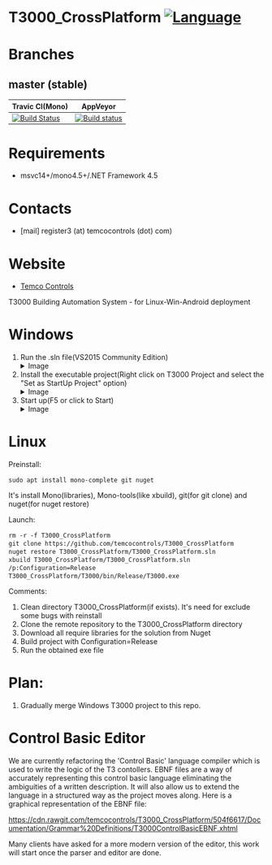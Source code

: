 # T3000_CrossPlatform [![Language](https://img.shields.io/badge/language-C%23-blue.svg?style=flat-square)](https://github.com/temcocontrols/T3000_CrossPlatform/search?l=C%23)

Branches
========

master (stable)
---------------
Travic CI(Mono) | AppVeyor
--------------- | -------------
[![Build Status](https://api.travis-ci.org/temcocontrols/T3000_CrossPlatform.svg?branch=master)](https://travis-ci.org/temcocontrols/T3000_CrossPlatform) | [![Build status](https://ci.appveyor.com/api/projects/status/9ggbaqrus1tr2ub4/branch/master?svg=true)](https://ci.appveyor.com/project/MauriceDuteau/t3000-crossplatform/branch/master)

# Requirements
+ msvc14+/mono4.5+/.NET Framework 4.5

# Contacts
* [mail] register3 (at) temcocontrols (dot) com)

# Website
* [Temco Controls](http://www.temcocontrols.com/) 

T3000 Building Automation System - for Linux-Win-Android deployment

# Windows

1. Run the .sln file(VS2015 Community Edition)<details><summary>Image</summary>![](docs/run.png)</details>
2. Install the executable project(Right click on T3000 Project and select the "Set as StartUp Project" option)<details><summary>Image</summary>![](docs/startup.png)</details>
3. Start up(F5 or click to Start)<details><summary>Image</summary>![](docs/start.png)</details>

# Linux

Preinstall:
```
sudo apt install mono-complete git nuget
```
It's install Mono(libraries), Mono-tools(like xbuild), git(for git clone) and nuget(for nuget restore)

Launch:
```
rm -r -f T3000_CrossPlatform
git clone https://github.com/temcocontrols/T3000_CrossPlatform
nuget restore T3000_CrossPlatform/T3000_CrossPlatform.sln
xbuild T3000_CrossPlatform/T3000_CrossPlatform.sln /p:Configuration=Release
T3000_CrossPlatform/T3000/bin/Release/T3000.exe
```

Comments:
1. Clean directory T3000_CrossPlatform(if exists). It's need for exclude some bugs with reinstall
2. Clone the remote repository to the T3000_CrossPlatform directory
3. Download all require libraries for the solution from Nuget
4. Build project with Configuration=Release
5. Run the obtained exe file

# Plan:

1. Gradually merge Windows T3000 project to this repo. 

# Control Basic Editor
We are currently refactoring the 'Control Basic' language compiler which is used to write the logic of the T3 contollers. EBNF files are a way of accurately representing this control basic language eliminating the ambiguities of a written description. It will also allow us to extend the language in a structured way as the project moves along. Here is a graphical representation of the EBNF file: 


https://cdn.rawgit.com/temcocontrols/T3000_CrossPlatform/504f6617/Documentation/Grammar%20Definitions/T3000ControlBasicEBNF.xhtml

Many clients have asked for a more modern version of the editor, this work will start once the parser and editor are done. 